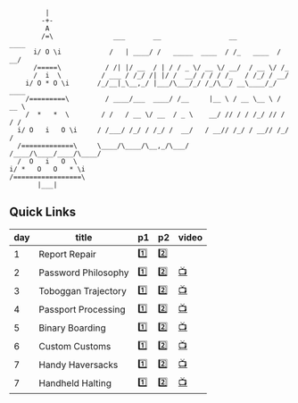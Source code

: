 ```
         |
        -+-
         A
        /=\               ___       __                 __           ____
      i/ O \i            /   | ____/ /   _____  ____  / /_   ____  / __/
      /=====\           / /| |/ __  / | / / _ \/ __ \/ __/  / __ \/ /_
      /  i  \          / ___ / /_/ /| |/ /  __/ / / / /_   / /_/ / __/
    i/ O * O \i       /_/__|_\__,_/ |___/\___/_/ /_/\__/ __\____/_/ ____
    /=========\         / ____/___  ____/ /__     |__ \ / __ \__ \ / __ \
    /  *   *  \        / /   / __ \/ __  / _ \    __/ // / / /_/ // / / /
  i/ O   i   O \i     / /___/ /_/ / /_/ /  __/   / __// /_/ / __// /_/ /
  /=============\     \____/\____/\__,_/\___/   /____/\____/____/\____/
  /  O   i   O  \
i/ *   O   O   * \i
/=================\
       |___|
```

## Quick Links

| day | title | p1 | p2 | video |
| --- | --- | --- | --- | --- |
| 1   | Report Repair   | [1️⃣](day-01/1.litcoffee)         | [2️⃣](day-01/2.litcoffee)         |  |
| 2   | Password Philosophy   | [1️⃣](day-02/1.litcoffee)         | [2️⃣](day-02/2.litcoffee)         | [📺](https://www.youtube.com/watch?v=YzN1TrF0-GE&list=PLeH-7TaE9WQd0nskfL8DK4Cc2T0GJDH_w&index=1) |
| 3   | Toboggan Trajectory   | [1️⃣](day-03/1.litcoffee)         | [2️⃣](day-03/2.litcoffee)         | [📺](https://www.youtube.com/watch?v=AI1W-SE9-Fs&list=PLeH-7TaE9WQd0nskfL8DK4Cc2T0GJDH_w&index=2) |
| 4   | Passport Processing   | [1️⃣](day-04/1.litcoffee)         | [2️⃣](day-04/2.litcoffee)         | [📺](https://www.youtube.com/watch?v=S2pMLNfAi00&list=PLeH-7TaE9WQd0nskfL8DK4Cc2T0GJDH_w&index=3) |
| 5   | Binary Boarding       | [1️⃣](day-05/1.litcoffee)         | [2️⃣](day-05/2.litcoffee)         | [📺](https://www.youtube.com/watch?v=HY1XeCVkJgo&list=PLeH-7TaE9WQd0nskfL8DK4Cc2T0GJDH_w&index=4) |
| 6   | Custom Customs        | [1️⃣](day-06/1.litcoffee)         | [2️⃣](day-06/2.litcoffee)         | [📺](https://www.youtube.com/watch?v=pWT80SXlcEo&list=PLeH-7TaE9WQd0nskfL8DK4Cc2T0GJDH_w&index=5) |
| 7   | Handy Haversacks      | [1️⃣](day-07/1.litcoffee)         | [2️⃣](day-07/2.litcoffee)         | [📺](https://www.youtube.com/watch?v=xTIhqZgeg0s&list=PLeH-7TaE9WQd0nskfL8DK4Cc2T0GJDH_w&index=6) |
| 7   | Handheld Halting      | [1️⃣](day-08/1.litcoffee)         | [2️⃣](day-08/2.litcoffee)         | [📺](https://www.youtube.com/watch?v=8F7JlfAyx-0&list=PLeH-7TaE9WQd0nskfL8DK4Cc2T0GJDH_w&index=7) |
